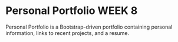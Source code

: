 # Personal Portfolio WEEK 8

Personal Portfolio is a Bootstrap-driven portfolio containing personal information, links to recent projects, and a resume.
